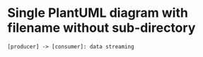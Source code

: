 # Single PlantUML diagram with filename without sub-directory

```{ .plantuml width=60% plantuml-filename=example.png }
[producer] -> [consumer]: data streaming
```
